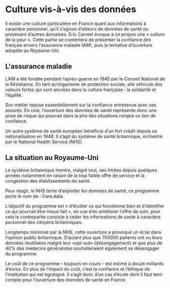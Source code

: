 # Culture vis-à-vis des données

Il existe une culture particulière en France quant aux informations à caractère personnel, qu’il s’agisse d’ailleurs de données de santé ou provenant d’autres domaines. Éric Carreel évoque à ce propos une « culture de la peur ». Cette partie se contentera de présenter la confiance des français envers l’assurance maladie (AM), puis la tentative d’ouverture adoptée au Royaume-Uni.

## L'assurance maladie

L’AM a été fondée pendant l’après-guerre en 1945 par le Conseil National de la Résistance. En tant qu’organisme de protection sociale, elle véhicule des valeurs fortes qui sont ancrées dans la culture française : la solidarité et l’égalité.Son métier repose essentiellement sur la confiance entretenue avec ses assurés. En cela, l’ouverture des données de santé représente donc une prise de risque qui pourrait dans la pire des situations rompre ce lien de confiance.Un autre système de santé européen bénéficie d’un fort crédit depuis sa nationalisation en 1948. Il s’agit du système de santé britannique, orchestré par le National Health Service (NHS).

## La situation au Royaume-Uni

Le système britannique montre, malgré tout, ses limites depuis quelques années notamment en raison de la trop faible offre de service et la congestion des établissements de santé.
Pour réagir, le NHS tente d’exploiter les données de santé, ce programme porte le nom de : Care.data.L’objectif du programme est « d’étudier ce qui fonctionne bien et d’identifier ce qui pourrait être mieux fait », en vue d’en améliorer l’offre de soin, pour cela la contrepartie consiste à céder les informations de santé à caractère personnel des citoyens britanniques.Longtemps minimisé par la NHS, cette ouverture a provoqué un éclat dans l’opinion public britannique. D’autant plus que 700000 patients ont vu leurs données réutilisées malgré leur «opt-out» (désengagement) et que plus de 40% des médecins généralistes souhaiteraient également se désengager du programme.Le coût de ce programme – toujours en cours – est estimé à douze milliards d’euros.En plus de l’impact du coût, c’est la confiance et l’éthique de l’institution qui est égratigné. Il s’agit donc d’un cas d’école dont il faut tenir compte pour l’ouverture des données de santé en France.